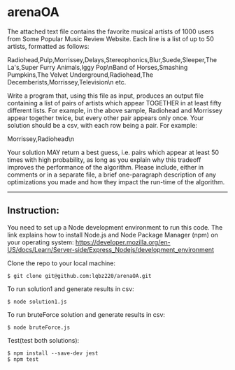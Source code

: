 # arenaOA

The attached text file contains the favorite musical artists of 1000 users from Some Popular Music Review Website. Each line is a list of up to 50 artists, formatted as follows:

Radiohead,Pulp,Morrissey,Delays,Stereophonics,Blur,Suede,Sleeper,The La's,Super Furry Animals,Iggy Pop\nBand of Horses,Smashing Pumpkins,The Velvet Underground,Radiohead,The Decemberists,Morrissey,Television\n etc.

Write a program that, using this file as input, produces an output file containing a list of pairs of artists which appear TOGETHER in at least fifty different lists. For example, in the above sample, Radiohead and Morrissey appear together twice, but every other pair appears only once. Your solution should be a csv, with each row being a pair. For example:

Morrissey,Radiohead\n

Your solution MAY return a best guess, i.e. pairs which appear at least 50 times with high probability, as long as you explain why this tradeoff improves the performance of the algorithm. Please include, either in comments or in a separate file, a brief one-paragraph description of any optimizations you made and how they impact the run-time of the algorithm.

------
## Instruction:
You need to set up a Node development environment to run this code. 
The link explains how to install Node.js and Node Package Manager (npm) on your operating system:
https://developer.mozilla.org/en-US/docs/Learn/Server-side/Express_Nodejs/development_environment 

Clone the repo to your local machine:
```
$ git clone git@github.com:lqbz220/arenaOA.git 
```
To run solution1 and generate results in csv:
``` 
$ node solution1.js 
```

To run bruteForce solution and generate results in csv: 
```
$ node bruteForce.js 
```
Test(test both solutions):
```
$ npm install --save-dev jest
$ npm test
```
